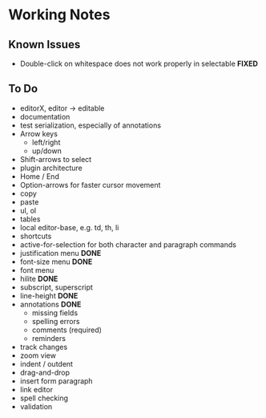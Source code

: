 # Working Notes

## Known Issues

* Double-click on whitespace does not work properly in selectable **FIXED**

## To Do

* editorX, editor -> editable
* documentation
* test serialization, especially of annotations
* Arrow keys
    * left/right
    * up/down
* Shift-arrows to select
* plugin architecture
* Home / End
* Option-arrows for faster cursor movement
* copy
* paste
* ul, ol
* tables
* local editor-base, e.g. td, th, li
* shortcuts
* active-for-selection for both character and paragraph commands
* justification menu **DONE**
* font-size menu **DONE**
* font menu
* hilite **DONE**
* subscript, superscript
* line-height **DONE**
* annotations **DONE**
    * missing fields
    * spelling errors
    * comments (required)
    * reminders
* track changes
* zoom view
* indent / outdent
* drag-and-drop
* insert form paragraph
* link editor
* spell checking
* validation

